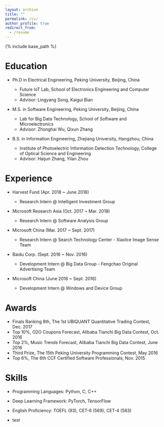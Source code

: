 ```yaml
---
layout: archive
title: ""
permalink: /cv/
author_profile: true
redirect_from:
  - /resume
---
```


{% include base_path %}

Education
======
* Ph.D in Electrical Engineering, Peking University, Beijing, China
  * Future IoT Lab, School of Electronics Engineering and Computer Science
  * Advisor: Lingyang Song, Kaigui Bian

* M.S. in Software Engineering, Peking University, Beijing, China
  * Lab for Big Data Technology, School of Software and Microelectronics
  * Advisor: Zhonghai Wu, Qixun Zhang

* B.S. in Information Engineering, Zhejiang University, Hangzhou, China
  * Institute of Photoelectric Information Detection Technology, College of Optical Science and Engineering
  * Advisor: Haijun Zhang, Yilan Zhou

Experience
======
* Harvest Fund (Apr. 2018 ~ June 2018)
  * Research Intern @ Intelligent Investment Group

* Microsoft Research Asia (Oct. 2017 ~ Mar. 2018)
  * Research Intern @ Software Analysis Group

* Microsoft China (Mar. 2017 ~ Sept. 2017)
  * Research Intern @ Search Technology Center - XiaoIce Image Sense Team

* Baidu Corp. (Sept. 2016 ~ Nov. 2016)
  * Development Intern @ Big Data Group - Fengchao Original Advertising Team

* Microsoft China (June 2016 ~ Sept. 2016)
  * Development Intern @ Windows and Device Group

Awards
======
* Finals Ranking 8th, The 1st UBIQUANT Quantitative Trading Contest, Dec. 2017
* Top 10%, O2O Coupons Forecast, Alibaba Tianchi Big Data Contest, Oct. 2016
* Top 2%, Music Trends Forecast, Alibaba Tianchi Big Data Contest, June 2016
* Third Prize, The 15th Peking University Programming Contest, May 2016
* Top 6%, The 6th CCF Certified Software Professionals, Nov. 2015

Skills
======
* Programming Languages: Python, C, C++
* Deep Learning Framework: PyTorch, TensorFlow
* English Proficiency: TOEFL (93), CET-6 (569), CET-4 (583)

* test
